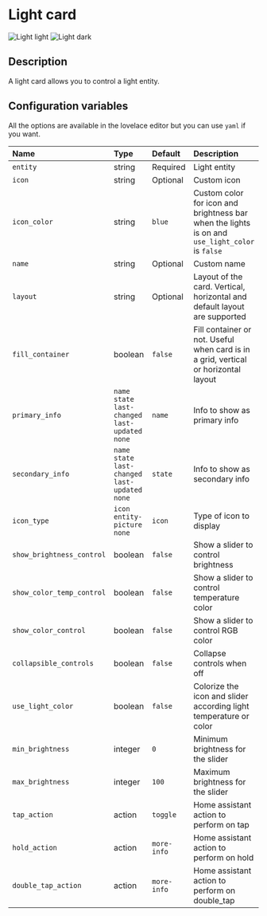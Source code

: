 # Light card

![Light light](../images/light-light.png)
![Light dark](../images/light-dark.png)

## Description

A light card allows you to control a light entity.

## Configuration variables

All the options are available in the lovelace editor but you can use `yaml` if you want.

| Name                      | Type                                                | Default     | Description                                                                         |
| :------------------------ | :-------------------------------------------------- | :---------- | :---------------------------------------------------------------------------------- |
| `entity`                  | string                                              | Required    | Light entity                                                                        |
| `icon`                    | string                                              | Optional    | Custom icon                                                                         |
| `icon_color`              | string                                              | `blue`      | Custom color for icon and brightness bar when the lights is on and `use_light_color` is `false`
| `name`                    | string                                              | Optional    | Custom name                                                                         |
| `layout`                  | string                                              | Optional    | Layout of the card. Vertical, horizontal and default layout are supported           |
| `fill_container`          | boolean                                             | `false`     | Fill container or not. Useful when card is in a grid, vertical or horizontal layout |
| `primary_info`            | `name` `state` `last-changed` `last-updated` `none` | `name`      | Info to show as primary info                                                        |
| `secondary_info`          | `name` `state` `last-changed` `last-updated` `none` | `state`     | Info to show as secondary info                                                      |
| `icon_type`               | `icon` `entity-picture` `none`                      | `icon`      | Type of icon to display                                                             |
| `show_brightness_control` | boolean                                             | `false`     | Show a slider to control brightness                                                 |
| `show_color_temp_control` | boolean                                             | `false`     | Show a slider to control temperature color                                          |
| `show_color_control`      | boolean                                             | `false`     | Show a slider to control RGB color                                                  |
| `collapsible_controls`    | boolean                                             | `false`     | Collapse controls when off                                                          |
| `use_light_color`         | boolean                                             | `false`     | Colorize the icon and slider according light temperature or color                   |
| `min_brightness`          | integer                                             | `0`         | Minimum brightness for the slider                                                   |
| `max_brightness`          | integer                                             | `100`       | Maximum brightness for the slider                                                   |
| `tap_action`              | action                                              | `toggle`    | Home assistant action to perform on tap                                             |
| `hold_action`             | action                                              | `more-info` | Home assistant action to perform on hold                                            |
| `double_tap_action`       | action                                              | `more-info` | Home assistant action to perform on double_tap                                      |

